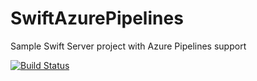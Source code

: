 # SwiftAzurePipelines
Sample Swift Server project with Azure Pipelines support

[![Build Status](https://dev.azure.com/edgeWonders/test/_apis/build/status/JacopoMangiavacchi.SwiftPipeline)](https://dev.azure.com/edgeWonders/test/_build/results?buildId=latest)
